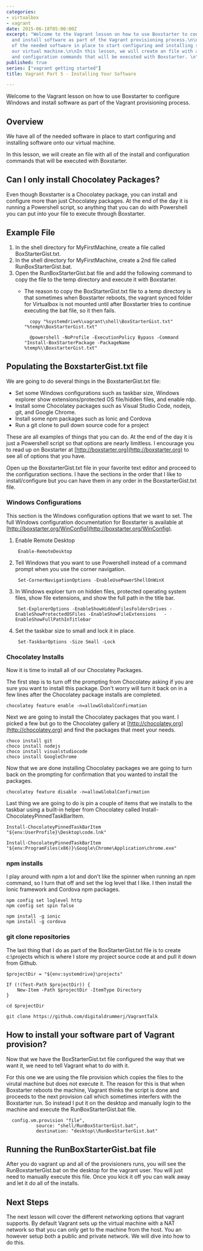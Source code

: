 ```yaml
---
categories:
- virtualbox
- vagrant
date: 2015-06-18T05:00:00Z
excerpt: "Welcome to the Vagrant lesson on how to use Boxstarter to configure Windows
  and install software as part of the Vagrant provisioning process.\n\nWe have all
  of the needed software in place to start configuring and installing software onto
  our virtual machine.\n\nIn this lesson, we will create an file with all of the install
  and configuration commands that will be executed with Boxstarter. \n"
published: true
series: ["vagrant getting started"]
title: Vagrant Part 5 - Installing Your Software

---
```


Welcome to the Vagrant lesson on how to use Boxstarter to configure Windows and install software as part of the Vagrant provisioning process.



## Overview

We have all of the needed software in place to start configuring and installing software onto our virtual machine.

In this lesson, we will create an file with all of the install and configuration commands that will be executed with Boxstarter.

## Can I only install Chocolatey Packages?

Even though Boxstarter is a Chocolatey package, you can install and configure more than just Chocolatey packages.  At the end of the day it is running a Powershell script, so anything that you can do with Powershell you can put into your file to execute through Boxstarter.

## Example File

1. In the shell directory for MyFirstMachine, create a file called BoxStarterGist.txt.
1. In the shell directory for MyFirstMachine, create a 2nd file called 	RunBoxStarterGist.bat.
1. Open the RunBoxStarterGist.bat file and add the following command to copy the file to the temp directory and execute it with Boxstarter.
	* The reason to copy the BoxStarterGist.txt file to a temp directory is that sometimes when Boxstarter reboots, the vagrant synced folder for Virtualbox is not mounted until after Boxstarter tries to continue executing the bat file, so it then fails.

			copy "%systemdrive%\vagrant\shell\BoxStarterGist.txt" "%temp%\BoxStarterGist.txt"

			@powershell -NoProfile -ExecutionPolicy Bypass -Command "Install-BoxStarterPackage -PackageName %temp%\\BoxstarterGist.txt"

## Populating the BoxstarterGist.txt file

We are going to do several things in the BoxstarterGist.txt file:

* Set some Windows configurations such as taskbar size, Windows explorer show extensions/protected OS file/hidden files, and enable rdp.
* Install some Chocolatey packages such as Visual Studio Code, nodejs, git, and Google Chrome.
* Install some npm packages such as Ionic and Cordova
* Run a git clone to pull down source code for a project

These are all examples of things that you can do.  At the end of the day it is just a Powershell script so that options are nearly limitless.  I encourage you to read up on Boxstarter at [http://boxstarter.org](http://boxstarter.org) to see all of options that you have.

Open up the BoxstarterGist.txt file in your favorite text editor and proceed to the configuration sections.  I have the sections in the order that I like to install/configure but you can have them in any order in the BoxstarterGist.txt file.

### Windows Configurations

This section is the Windows configuration options that we want to set.  The full Windows configuration documentation for Boxstarter is available at [http://boxstarter.org/WinConfig](http://boxstarter.org/WinConfig).

1. Enable Remote Desktop

		Enable-RemoteDesktop

1. Tell Windows that you want to use Powershell instead of a command prompt when you use the corner navigation.

		Set-CornerNavigationOptions -EnableUsePowerShellOnWinX

1. In Windows exploer turn on hidden files, protected operating system files, show file extensions, and show the full path in the title bar.

		Set-ExplorerOptions -EnableShowHiddenFilesFoldersDrives -EnableShowProtectedOSFiles -EnableShowFileExtensions 	-EnableShowFullPathInTitlebar

1. Set the taskbar size to small and lock it in place.

		Set-TaskbarOptions -Size Small -Lock

### Chocolatey Installs

Now it is time to install all of our Chocolatey Packages.


The first step is to turn off the prompting from Chocolatey asking if you are sure you want to install this package.  Don't worry will turn it back on in a few lines after the Chocolatey package installs are completed.

	chocolatey feature enable -n=allowGlobalConfirmation

Next we are going to install the Chocolatey packages that you want.  I picked a few but go to the Chocolatey gallery at [http://chocolatey.org](http://chocolatey.org) and find the packages that meet your needs.

	choco install git
	choco install nodejs
	choco install visualstudiocode
	choco install GoogleChrome

Now that we are done installing Chocolatey packages we are going to turn back on the prompting for confirmation that you wanted to install the packages.

	chocolatey feature disable -n=allowGlobalConfirmation

Last thing we are going to do is pin a couple of items that we installs to the taskbar using a built-in helper from Chocolatey called Install-ChocolateyPinnedTaskBarItem.


	Install-ChocolateyPinnedTaskBarItem "${env:UserProfile}\Desktop\code.lnk"

	Install-ChocolateyPinnedTaskBarItem "${env:ProgramFiles(x86)}\Google\Chrome\Application\chrome.exe"

### npm installs

I play around with npm a lot and don't like the spinner when running an npm command, so I turn that off and set the log level that I like.  I then install the Ionic framework and Cordova npm packages.

	npm config set loglevel http
	npm config set spin false

	npm install -g ionic
	npm install -g cordova

### git clone repositories

The last thing that I do as part of the BoxStarterGist.txt file is to create c:\projects which is where I store my project source code at and pull it down from Github.

	$projectDir = "${env:systemdrive}\projects"

	If (!(Test-Path $projectDir)) {
		New-Item -Path $projectDir -ItemType Directory
	}

	cd $projectDir

	git clone https://github.com/digitaldrummerj/VagrantTalk

## How to install your software part of Vagrant provision?

Now that we have the BoxStarterGist.txt file configured the way that we want it, we need to tell Vagrant what to do with it.

For this one we are using the file provision which copies the files to the virutal machine but does not execute it.  The reason for this is that when Boxstarter reboots the machine, Vagrant thinks the script is done and proceeds to the next provision call which sometimes interfers with the Boxstarter run.  So instead I put it on the desktop and manually login to the machine and execute the RunBoxStarterGist.bat file.

	  config.vm.provision "file",
	           source: "shell/RunBoxStarterGist.bat",
	           destination: "desktop\\RunBoxStarterGist.bat"

## Running the RunBoxStarterGist.bat file

After you do vagrant up and all of the provisioners runs, you will see the RunBoxstarterGist.bat on the desktop for the vagrant user.  You will just need to manually execute this file.  Once you kick it off you can walk away and let it do all of the installs.

## Next Steps

The next lesson will cover the different networking options that vagrant supports.  By default Vagrant sets up the virtual machine with a NAT network so that you can only get to the machine from the host.  You an however setup both a public and private network.  We will dive into how to do this.

